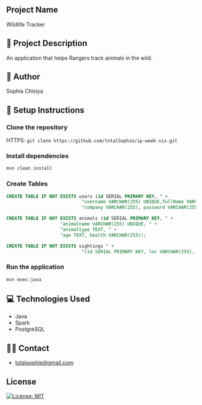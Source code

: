 ## Project Name

Wildlife Tracker

## 🔭 Project Description

An application that helps Rangers track animals in the wild.

## 👷 Author

Sophia Chisiya

## 🔨 Setup Instructions

### Clone the repository

HTTPS: `git clone https://github.com/totalSophie/ip-week-six.git`

### Install dependencies
```bash
mvn clean install
```

### Create Tables
```sql
CREATE TABLE IF NOT EXISTS users (id SERIAL PRIMARY KEY, " +
                            "username VARCHAR(255) UNIQUE,fullName VARCHAR(255), " +
                            "company VARCHAR(255), password VARCHAR(255));

CREATE TABLE IF NOT EXISTS animals (id SERIAL PRIMARY KEY, " +
                    "animalname VARCHAR(255) UNIQUE, " +
                    "animaltype TEXT, " +
                    "age TEXT, health VARCHAR(255));

CREATE TABLE IF NOT EXISTS sightings " +
                            "(id SERIAL PRIMARY KEY, loc VARCHAR(255), animalid VARCHAR(255), rangerid VARCHAR(255))
```
### Run the application
```bash
mvn exec:java
```

## 💻 Technologies Used

- Java
- Spark
- PostgreSQL

## 👨‍💻 Contact
- totalsophie@gmail.com

## License
[![License: MIT](https://img.shields.io/badge/License-MIT-yellow.svg)](https://opensource.org/licenses/MIT)